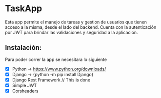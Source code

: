# TaskApp

Esta app permite el manejo de tareas y gestion de usuarios que tienen acceso a la misma, desde el lado del backend. 
Cuenta con la autenticación por JWT para brindar las validaciones y seguridad a la aplicación.



## Instalación:

Para poder correr la app se necesitara lo siguiente

- [x] Python -> https://www.python.org/downloads/
- [x] Django -> {python -m pip install Django}
- [x] Django Rest Framework // This is done
- [x] Simple JWT
- [x] Corsheaders

[r2h]: http://github.com/github/markup/tree/master/lib/github/commands/rest2html




